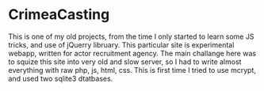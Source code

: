 # CrimeaCasting
This is one of my old projects, from the time I only started to learn some JS tricks, and use of jQuerry libruary. This particular site is experimental webapp, written for actor recruitment agency. The main challange here was to squize this site into very old and slow server, so I had to write almost everything with raw php, js, html, css. This is first time I tried to use mcrypt, and used two sqlite3 dtatbases. 